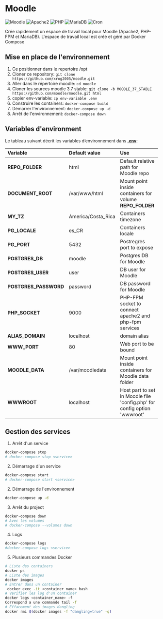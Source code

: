 # Moodle
![Moodle](https://img.shields.io/badge/Moodle-%203.7.2-blue?colorB=f98012)
![Apache2](https://img.shields.io/badge/Apache2-2.4-blue.svg?colorB=557697)
![PHP](https://img.shields.io/badge/php-7.2.23--fpm--alpine3.9-blue.svg?colorB=8892BF)
![MariaDB](https://img.shields.io/badge/MariadDB-10.3-blue.svg?colorB=0085B0)
![Cron](https://img.shields.io/badge/Cron-php%3A7.2.23--fpm--stretch-yellow)

Crée rapidement un espace de travail local pour Moodle (Apache2, PHP-FPM et MariaDB). L'espace de travail local est créé et géré par Docker Compose

## Mise en place de l'environnement
1. Ce positionner dans le repertoire /opt
2. Cloner ce repository: ```git clone https://github.com/xrog2005/moodle.git```
3. Aller dans le répertoire moodle: ```cd moodle```
4. Cloner les sources moodle 3.7 stable: ```git clone -b MOODLE_37_STABLE https://github.com/moodle/moodle.git html```
5. copier  env-variable: ```cp env-variable .env```
6. Construire les containers: ```docker-compose build```
7. Démarrer l'environnement: ```docker-compose up -d```
8. Arrêt de l'environnement: ```docker-compose down```


## Variables d'environment 
Le tableau suivant décrit les variables d’environnement dans [**.env**](.env):

| Variable | Default value | Use |
| :--- |:--- |:--- |
| **REPO_FOLDER** | html | Default relative path for Moodle repo |
| **DOCUMENT_ROOT** | /var/www/html | Mount point inside containers for volume **REPO_FOLDER** |
| **MY_TZ** | America/Costa_Rica | Containers timezone |
| **PG_LOCALE** | es_CR | Containers locale |
| **PG_PORT** | 5432 | Postregres port to expose  |
| **POSTGRES_DB** | moodle | Postgres DB for Moodle |
| **POSTGRES_USER** | user | DB user for Moodle |
| **POSTGRES_PASSWORD** | password | DB password for Moodle |
| **PHP_SOCKET** | 9000 | PHP-FPM socket to connect apache2  and php-fpm services |
| **ALIAS_DOMAIN** | localhost | domain alias |
| **WWW_PORT** | 80 | Web port to be bound |
| **MOODLE_DATA** | /var/moodledata | Mount point inside containers for Moodle data folder  |
| **WWWROOT** | localhost | Host part to set in Moodle file 'config.php' for config option 'wwwroot' |







## Gestion des services
1. Arrêt d'un service
``` bash
docker-compose stop
# docker-compose stop <service>
```
2. Démarrage d'un service
``` bash
docker-compose start
# docker-compose start <service>
```

2. Démarrage de l'environnement
``` bash
docker-compose up -d
```
3. Arrêt du project
``` bash
docker-compose down
# Avec les volumes
# docker-compose --volumes down
```
4. Logs
``` bash
docker-compose logs
#docker-compose logs <service>
```

5. Plusieurs commandes Docker
``` bash
# Liste des containers
docker ps
# Liste des images
docker images
# Entrer dans un container
 docker exec -it <container_name> bash
# Verifier les log d'un container
docker logs <container_name> -f
Correspond a une commande tail -f
# Effacement des images dangling
docker rmi $(docker images -f "dangling=true" -q)
